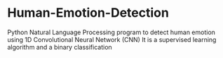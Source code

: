 # Human-Emotion-Detection
Python Natural Language Processing program to detect human emotion using 1D Convolutional Neural Network (CNN)
It is a supervised learning algorithm and a binary classification
